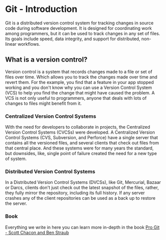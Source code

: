 # Git - Introduction

Git is a distributed version control system for tracking changes in source code during software development. It is designed for coordinating work among programmers, but it can be used to track changes in any set of files. Its goals include speed, data integrity, and support for distributed, non-linear workflows.

## What is a version control?

Version control is a system that records changes made to a file or set of files over time. Which allows you to track the changes made over time and revert them. For the example, you find that a feature in your app stopped working and you don't know why you can use a Version Control System (VCS) to help you find the change that might have caused the problem. A VCS is not only useful to programmers, anyone that deals with lots of changes to files might benefit from it.

### Centralized Version Control Systems

With the need for developers to collaborate in projects, the Centralized Version Control Systems (CVCSs) were developed. A Centralized Version Control Systems (CVS, Subversion, and Perforce) have a single server that contains all the versioned files, and several clients that check out files from that central place. And these systems were for many years the standard, but downsides, like, single point of failure created the need for a new type of system. 

### Distributed Version Control Systems

In a Distributed Version Control Systems (DVCSs), like Git, Mercurial,
Bazaar or Darcs, clients don't just check out the latest snapshot of the files, rather, they fully mirror the repository, including its full history. If any server crashes any of the client repositories can be used as a back up to restore the server.

### Book

Everything we write in here you can learn more in-depth in the book [Pro Git - Scott Chacon and Ben Straub](https://git-scm.com/book/en/v2)


